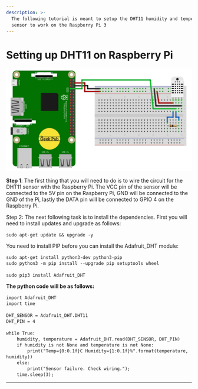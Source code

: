 ```yaml
---
description: >-
  The following tutorial is meant to setup the DHT11 humidity and temperature
  sensor to work on the Raspberry Pi 3
---
```


# Setting up DHT11 on Raspberry Pi

![](.gitbook/assets/dht11sensor.jpg)

**Step 1**: The first thing that you will need to do is to wire the circuit for the DHT11 sensor with the Raspberry Pi. The VCC pin of the sensor will be connected to the 5V pin on the Raspberry Pi, GND will be connected to the GND of the Pi, lastly the DATA pin will be connected to GPIO 4 on the Raspberry Pi.

Step 2: The next following task is to install the dependencies. First you will need to install updates and upgrade as follows:

```text
sudo apt-get update && upgrade -y 
```

You need to install PIP before you can install the Adafruit\_DHT module:

```text
sudo apt-get install python3-dev python3-pip
sudo python3 -m pip install --upgrade pip setuptools wheel

sudo pip3 install Adafruit_DHT
```

**The python code will be as follows:**

```text
import Adafruit_DHT
import time
 
DHT_SENSOR = Adafruit_DHT.DHT11
DHT_PIN = 4
 
while True:
    humidity, temperature = Adafruit_DHT.read(DHT_SENSOR, DHT_PIN)
    if humidity is not None and temperature is not None:
        print("Temp={0:0.1f}C Humidity={1:0.1f}%".format(temperature, humidity))
    else:
        print("Sensor failure. Check wiring.");
    time.sleep(3);
```

  
  
****

